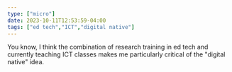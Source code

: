 ```yaml
---
type: ["micro"]
date: 2023-10-11T12:53:59-04:00
tags: ["ed tech","ICT","digital native"]
---
```

You know, I think the combination of research training in ed tech and currently teaching ICT classes makes me particularly critical of the "digital native" idea.
